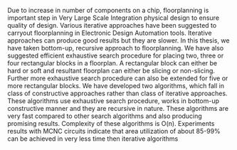 Due to increase in number of components on a chip, floorplanning is important step in Very Large Scale Integration physical design to ensure quality of design. Various iterative approaches have been suggested to carryout floorplanning in Electronic Design Automation tools. Iterative approaches can produce good results but they are slower. In this thesis, we have taken bottom-up, recursive approach to floorplanning. We have also suggested efficient exhaustive search procedure for placing two, three or four rectangular blocks in a floorplan. A rectangular block can either be hard or soft and resultant floorplan can either be slicing or non-slicing. Further more exhaustive search procedure can also be extended for five or more rectangular blocks. We have developed two algorithms, which fall in class of constructive approaches rather than class of iterative approaches. These algorithms use exhaustive search procedure, works in bottom-up constructive manner and they are recursive in nature. These algorithms are very fast compared to other search algorithms and also producing promising results. Complexity of these algorithms is O(n). Experiments results with MCNC circuits indicate that area utilization of about 85-99% can be achieved in very less time then iterative algorithms